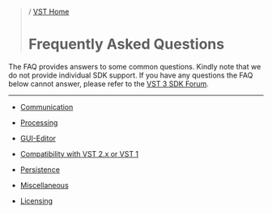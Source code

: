>/ [VST Home](../../index.md)
>
># Frequently Asked Questions

The FAQ provides answers to some common questions. Kindly note that we do not provide individual SDK support. If you have any questions the FAQ below cannot answer, please refer to the [VST 3 SDK Forum](../Forum/Index.md).

---

- [Communication](../FAQ/Communication.md)

- [Processing](../FAQ/Processing.md)

- [GUI-Editor](../FAQ/GUI+Editor.md)

- [Compatibility with VST 2.x or VST 1](../FAQ/Compatibility+with+VST+2.x+or+VST+1.md)

- [Persistence](../FAQ/Persistence.md)

- [Miscellaneous](../FAQ/Miscellaneous.md)

- [Licensing](../FAQ/Licensing.md)
